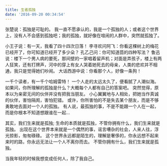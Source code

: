 ```yaml
---
title: 生者孤独
date: '2016-09-20 00:34:54'
---
```


张楚说：孤独是可耻的。
我一直不愿承认的，我是一个孤独的人；或者这个世界上，没有人不会感到孤独吧；我的孤独，就好像在喧闹的人群中，突然就孤独了。

小王子说：有一天，我看了四十四次日落！
李寻欢问阿飞：你看这棵树上的梅花已经开了，你可知道已经开了多少朵？
孔乙己问：你可知道茴的四种写法？
鲁迅说：楼下一个男人病的要死，那间壁的一家唱着留声机；对面是弄孩子，楼上有两人狂笑，还有打牌声，河中的穿上有女人哭着她死去的母亲，人类的悲欢并不相通，我只是觉得她们吵闹。
大话西游中说：你看那个人，好像一条狗！

一千个读者，有一千个哈姆雷特！
一个人走的太远太久了，便看腻了人潮似海。
如果问，你所理解的孤独是什么？大概每个人都有自己的答案吧。
突然觉得，原本以为亲密无间的伙伴并没有把我当朋友。
小心翼翼地与人相处，把她当作真诚的伙伴，害怕隔阂，害怕犯错。
或许，你所害怕的不是失去某个朋友，而是不够勇敢地去面对一个人的孤独。
有人说，最孤独的事，不是不能跟一个人在一起，而是你根本不知道想跟谁在一起...

其实，我们生来就是孤独;
生命的本质就是孤独，不管你拥有什么，我们生来就是孤独。
出现在这个世界本来就是一个偶然的事，谣言嘈杂的社会，人来人往，浮光掠影，匆匆碌碌。
这个世界永远都是陌生的，理解是奢侈的，你永远想不起来来时的路，你永远无法让一个人不离你而去。
不管你拥有什么，我们生来就是孤独。

当我年轻的时候我想变成任何人，除了我自己。
